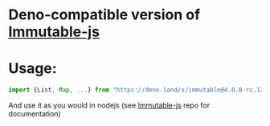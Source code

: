 # Deno-compatible version of [Immutable-js](https://github.com/immutable-js/immutable-js)

# Usage:

```typescript
import {List, Map, ...} from "https://deno.land/x/immutable@4.0.0-rc.12/index.ts";
```

And use it as you would in nodejs (see [Immutable-js](https://github.com/immutable-js/immutable-js) repo for documentation)